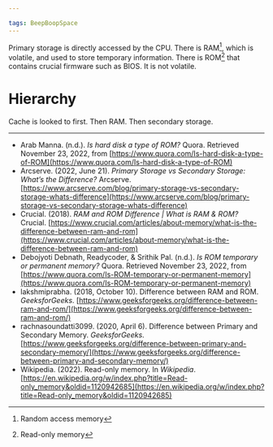```yaml
---

tags: BeepBoopSpace 
---
```


Primary storage is directly accessed by the CPU. There is RAM[^1], which is volatile, and used to store temporary information. There is ROM[^2] that contains crucial firmware such as BIOS. It is not volatile.

# Hierarchy

Cache is looked to first. Then RAM. Then secondary storage.

---

- Arab Manna. (n.d.). _Is hard disk a type of ROM?_ Quora. Retrieved November 23, 2022, from [https://www.quora.com/Is-hard-disk-a-type-of-ROM](https://www.quora.com/Is-hard-disk-a-type-of-ROM)
- Arcserve. (2022, June 21). _Primary Storage vs Secondary Storage: What’s the Difference?_ Arcserve. [https://www.arcserve.com/blog/primary-storage-vs-secondary-storage-whats-difference](https://www.arcserve.com/blog/primary-storage-vs-secondary-storage-whats-difference)
- Crucial. (2018). _RAM and ROM Difference | What is RAM & ROM?_ Crucial. [https://www.crucial.com/articles/about-memory/what-is-the-difference-between-ram-and-rom](https://www.crucial.com/articles/about-memory/what-is-the-difference-between-ram-and-rom)
- Debojyoti Debnath, Readycoder, & Srithik Pal. (n.d.). _Is ROM temporary or permanent memory?_ Quora. Retrieved November 23, 2022, from [https://www.quora.com/Is-ROM-temporary-or-permanent-memory](https://www.quora.com/Is-ROM-temporary-or-permanent-memory)
- lakshmiprabha. (2018, October 10). Difference between RAM and ROM. _GeeksforGeeks_. [https://www.geeksforgeeks.org/difference-between-ram-and-rom/](https://www.geeksforgeeks.org/difference-between-ram-and-rom/)
- rachnasoundatti3099. (2020, April 6). Difference between Primary and Secondary Memory. _GeeksforGeeks_. [https://www.geeksforgeeks.org/difference-between-primary-and-secondary-memory/](https://www.geeksforgeeks.org/difference-between-primary-and-secondary-memory/)
- Wikipedia. (2022). Read-only memory. In _Wikipedia_. [https://en.wikipedia.org/w/index.php?title=Read-only_memory&oldid=1120942685](https://en.wikipedia.org/w/index.php?title=Read-only_memory&oldid=1120942685)

[^1]: Random access memory
[^2]: Read-only memory